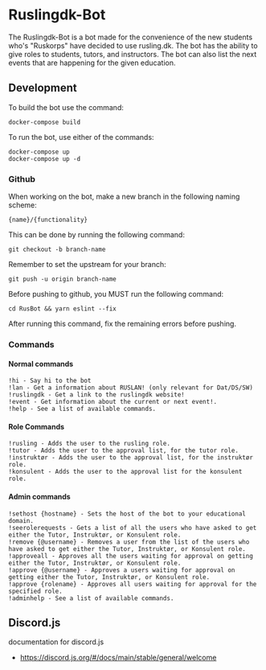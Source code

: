# Ruslingdk-Bot
The Ruslingdk-Bot is a bot made for the convenience of the new students who's "Ruskorps" have decided to use rusling.dk.
The bot has the ability to give roles to students, tutors, and instructors.
The bot can also list the next events that are happening for the given education.

## Development
To build the bot use the command:
```
docker-compose build
```

To run the bot, use either of the commands:
```
docker-compose up
docker-compose up -d
```
### Github
When working on the bot, make a new branch in the following naming scheme:

`{name}/{functionality}`

This can be done by running the following command:
```
git checkout -b branch-name
```
Remember to set the upstream for your branch:
```
git push -u origin branch-name
```

Before pushing to github, you MUST run the following command:
```
cd RusBot && yarn eslint --fix
```
After running this command, fix the remaining errors before pushing.

### Commands
#### Normal commands
```
!hi - Say hi to the bot
!lan - Get a information about RUSLAN! (only relevant for Dat/DS/SW)
!ruslingdk - Get a link to the ruslingdk website!
!event - Get information about the current or next event!.
!help - See a list of available commands.
```

#### Role Commands
```
!rusling - Adds the user to the rusling role.
!tutor - Adds the user to the approval list, for the tutor role.
!instruktør - Adds the user to the approval list, for the instruktør role.
!konsulent - Adds the user to the approval list for the konsulent role.
```

#### Admin commands
```
!sethost {hostname} - Sets the host of the bot to your educational domain.
!seerolerequests - Gets a list of all the users who have asked to get either the Tutor, Instruktør, or Konsulent role.
!remove {@username} - Removes a user from the list of the users who have asked to get either the Tutor, Instruktør, or Konsulent role.
!approveall - Approves all the users waiting for approval on getting either the Tutor, Instruktør, or Konsulent role.
!approve {@username} - Approves a users waiting for approval on getting either the Tutor, Instruktør, or Konsulent role.
!approve {rolename} - Approves all users waiting for approval for the specified role.
!adminhelp - See a list of available commands.
```

## Discord.js
documentation for discord.js
* https://discord.js.org/#/docs/main/stable/general/welcome 

